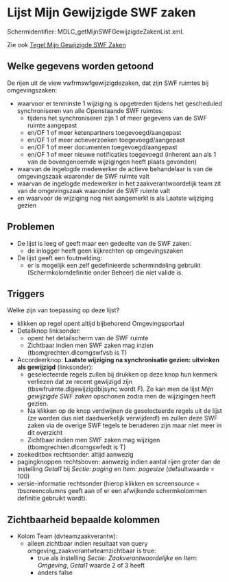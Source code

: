 # Lijst Mijn Gewijzigde SWF zaken

Schermidentifier: MDLC_getMijnSWFGewijzigdeZakenList.xml.

Zie ook [Tegel Mijn Gewijzigde SWF Zaken](/docs/probleemoplossing/portalen_en_moduleschermen/openingsportaal/tegel_mijn_gewijzigde_swfzaken.md)

## Welke gegevens worden getoond

De rijen uit de view vwfrmswfgewijzigdezaken, dat zijn SWF ruimtes bij omgevingszaken:

- waarvoor er tenminste 1 wijziging is opgetreden tijdens het gescheduled synchroniseren van alle Openstaande SWF ruimtes:
  - tijdens het synchroniseren zijn 1 of meer gegevens van de SWF ruimte aangepast
  - en/OF 1 of meer ketenpartners toegevoegd/aangepast
  - en/OF 1 of meer actieverzoeken toegevoegd/aangepast
  - en/OF 1 of meer documenten toegevoegd/aangepast
  - en/OF 1 of meer nieuwe notificaties toegevoegd (inherent aan als 1 van de bovengenoemde wijzigingen heeft plaats gevonden)
- waarvan de ingelogde medewerker de actieve behandelaar is van de omgevingszaak waaronder de SWF ruimte valt
- waarvan de ingelogde medewerker in het zaakverantwoordelijk team zit van de omgevingszaak waaronder de SWF ruimte valt
- en waarvoor de wijziging nog niet aangemerkt is als Laatste wijziging gezien

## Problemen

- De lijst is leeg of geeft maar een gedeelte van de SWF zaken:
  - de inlogger heeft geen kijkrechten op omgevingszaken
- De lijst geeft een foutmelding:
  - er is mogelijk een zelf gedefinieerde schermindeling gebruikt (Schermkolomdefinitie onder Beheer) die niet valide is.

## Triggers

Welke zijn van toepassing op deze lijst?

- klikken op regel opent altijd bijbehorend Omgevingsportaal
- Detailknop linksonder:
  - opent het detailscherm van de SWF ruimte
  - Zichtbaar indien men SWF zaken mag inzien (tbomgrechten.dlcomgswfvsb is T)
- Accordeerknop: **Laatste wijziging na synchronisatie gezien: uitvinken als gewijzigd** (linksonder):
  - geselecteerde regels zullen bij drukken op deze knop hun kenmerk verliezen dat ze recent gewijzigd zijn (tbswfruimte.dlgewijzigdbijsync wordt F). Zo kan men de lijst _Mijn gewijzigde SWF zaken_ opschonen zodra men de wijzigingen heeft gezien.
  - Na klikken op de knop verdwijnen de geselecteerde regels uit de lijst (ze worden dus niet daadwerkelijk verwijderd!) en zullen deze SWF zaken via de overige SWF tegels te benaderen zijn maar niet meer in dit overzicht
  - Zichtbaar indien men SWF zaken mag wijzigen (tbomgrechten.dlcomgswfedt is T)
- zoekeditbox rechtsonder: altijd aanwezig
- pagingknoppen rechtsboven: aanwezig indien aantal rijen groter dan de instelling _Getal1_ bij _Sectie: paging_ en _Item: pagesize_ (defaultwaarde = 100)
- versie-informatie rechtsonder (hierop klikken en screensource = tbscreencolumns geeft aan of er een afwijkende schermkolommen definitie gebruikt wordt).

## Zichtbaarheid bepaalde kolommen

- Kolom Team (dvteamzaakverantw):
  - alleen zichtbaar indien resultaat van query omgeving_zaakverantwteamzichtbaar is true:
    - true als instelling _Sectie: Zaakverantwoordelijke_ en _Item: Omgeving_, _Getal1_ waarde 2 of 3 heeft
    - anders false
